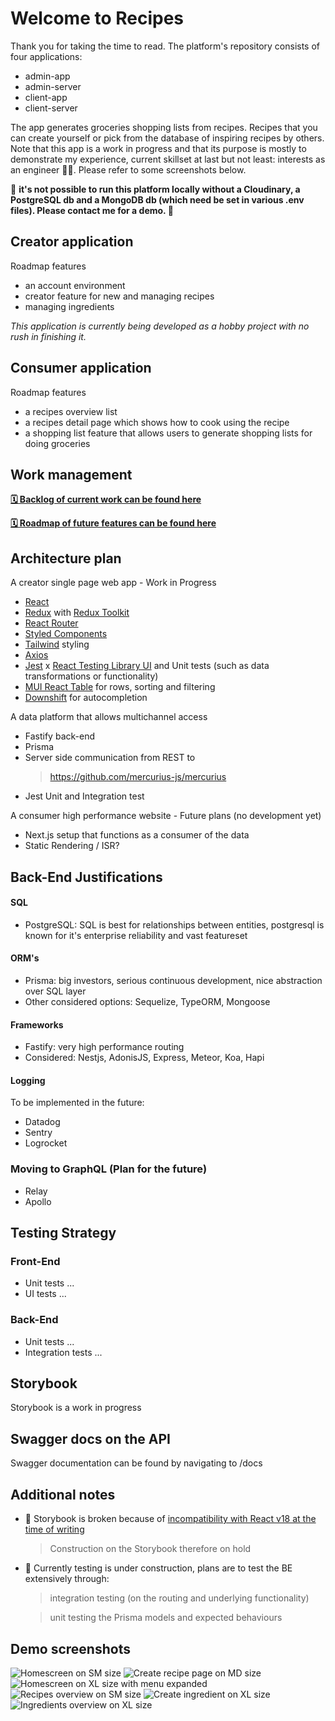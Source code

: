 # Welcome to Recipes

Thank you for taking the time to read. The platform's repository consists of four applications:

- admin-app
- admin-server
- client-app
- client-server

The app generates groceries shopping lists from recipes. Recipes that you can create yourself or pick from the database of inspiring recipes by others. Note that this app is a work in progress and that its purpose is mostly to demonstrate my experience, current skillset at last but not least: interests as an engineer 🧑‍💻. Please refer to some screenshots below.

🎈 **it's not possible to run this platform locally without a Cloudinary, a PostgreSQL db and a MongoDB db (which need be set in various .env files). Please contact me for a demo. 🎈**

## Creator application

Roadmap features

- an account environment
- creator feature for new and managing recipes
- managing ingredients

_This application is currently being developed as a hobby project with no rush in finishing it._

## Consumer application

Roadmap features

- a recipes overview list
- a recipes detail page which shows how to cook using the recipe
- a shopping list feature that allows users to generate shopping lists for doing groceries

## Work management

**[🗓 Backlog of current work can be found here](https://github.com/NouryJanse/recipes/projects/1)**

**[🗓 Roadmap of future features can be found here](https://github.com/NouryJanse/recipes/projects/3)**

## Architecture plan

A creator single page web app - Work in Progress

- [React](https://reactjs.org/)
- [Redux](https://redux.js.org/) with [Redux Toolkit](https://redux-toolkit.js.org/)
- [React Router](https://reactrouter.com/en/main)
- [Styled Components](https://styled-components.com/)
- [Tailwind](https://tailwindcss.com/docs/) styling
- [Axios](https://axios-http.com/)
- [Jest](https://jestjs.io/) x [React Testing Library UI](https://testing-library.com/) and Unit tests (such as data transformations or functionality)
- [MUI React Table](https://mui.com/material-ui/react-table/) for rows, sorting and filtering
- [Downshift](https://www.downshift-js.com/) for autocompletion

A data platform that allows multichannel access

- Fastify back-end
- Prisma
- Server side communication from REST to
  > https://github.com/mercurius-js/mercurius
- Jest Unit and Integration test

A consumer high performance website - Future plans (no development yet)

- Next.js setup that functions as a consumer of the data
- Static Rendering / ISR?

## Back-End Justifications

#### SQL

- PostgreSQL: SQL is best for relationships between entities, postgresql is known for it's enterprise reliability and vast featureset

#### ORM's

- Prisma: big investors, serious continuous development, nice abstraction over SQL layer
- Other considered options: Sequelize, TypeORM, Mongoose

#### Frameworks

- Fastify: very high performance routing
- Considered: Nestjs, AdonisJS, Express, Meteor, Koa, Hapi

#### Logging

To be implemented in the future:

- Datadog
- Sentry
- Logrocket

### Moving to GraphQL (Plan for the future)

- Relay
- Apollo

## Testing Strategy

### Front-End

- Unit tests ...
- UI tests ...

### Back-End

- Unit tests ...
- Integration tests ...

## Storybook

Storybook is a work in progress

## Swagger docs on the API

Swagger documentation can be found by navigating to /docs

## Additional notes

- 🚨 Storybook is broken because of [incompatibility with React v18 at the time of writing](https://github.com/storybookjs/storybook/issues/17831)
  > Construction on the Storybook therefore on hold
- 🚨 Currently testing is under construction, plans are to test the BE extensively through:

  > integration testing (on the routing and underlying functionality)

  > unit testing the Prisma models and expected behaviours

## Demo screenshots

![Homescreen on SM size](screens/Home-SM.png?raw=true "Homescreen SM")
![Create recipe page on MD size](screens/CreateRecipe-MD.png?raw=true "Create recipe MD")
![Homescreen on XL size with menu expanded](screens/Home-XL.png?raw=true "Home XL")
![Recipes overview on SM size](screens/Recipes-SM.png?raw=true "Recipes SM")
![Create ingredient on XL size](screens/CreateIngredient-XL.png?raw=true "Create ingredient XL")
![Ingredients overview on XL size](screens/AllIngredients-XL.png?raw=true "All ingredients XL")
